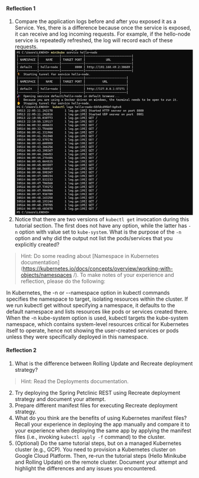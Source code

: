#### Reflection 1
1. Compare the application logs before and after you exposed it as a Service.
    Yes, there is a difference because once the service is exposed, it can receive and log incoming requests. For example, if the hello-node service is repeatedly refreshed, the log will record each of these requests.
    ![alt text](image.png)
2. Notice that there are two versions of `kubectl get` invocation during this tutorial section.
The first does not have any option, while the latter has `-n` option with value set to
`kube-system`.
What is the purpose of the `-n` option and why did the output not list the pods/services that you
explicitly created?
> Hint: Do some reading about [Namespace in Kubernetes
documentation](https://kubernetes.io/docs/concepts/overview/working-with-objects/namespaces
/).
To make notes of your experience and reflection, please do the following:

In Kubernetes, the -n or --namespace option in kubectl commands specifies the namespace to target, isolating resources within the cluster. If we run kubectl get without specifying a namespace, it defaults to the default namespace and lists resources like pods or services created there. When the -n kube-system option is used, kubectl targets the kube-system namespace, which contains system-level resources critical for Kubernetes itself to operate, hence not showing the user-created services or pods unless they were specifically deployed in this namespace.

#### Reflection 2
1. What is the difference between Rolling Update and Recreate deployment strategy?
> Hint: Read the Deployments documentation.
2. Try deploying the Spring Petclinic REST using Recreate deployment strategy and document
your attempt.
3. Prepare different manifest files for executing Recreate deployment strategy.
4. What do you think are the benefits of using Kubernetes manifest files? Recall your experience
in deploying the app manually and compare it to your experience when deploying the same app
by applying the manifest files (i.e., invoking `kubectl apply -f` command) to the cluster.
5. (Optional) Do the same tutorial steps, but on a managed Kubernetes cluster (e.g., GCP). You
need to provision a Kubernetes cluster on Google Cloud Platform. Then, re-run the tutorial steps
(Hello Minikube and Rolling Update) on the remote cluster. Document your attempt and highlight
the differences and any issues you encountered.